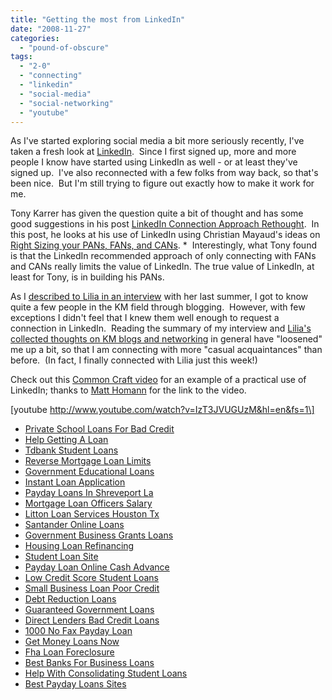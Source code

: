 ```yaml
---
title: "Getting the most from LinkedIn"
date: "2008-11-27"
categories: 
  - "pound-of-obscure"
tags: 
  - "2-0"
  - "connecting"
  - "linkedin"
  - "social-media"
  - "social-networking"
  - "youtube"
---
```


As I've started exploring social media a bit more seriously recently, I've taken a fresh look at [LinkedIn](http://www.linkedin.com).  Since I first signed up, more and more people I know have started using LinkedIn as well - or at least they've signed up.  I've also reconnected with a few folks from way back, so that's been nice.  But I'm still trying to figure out exactly how to make it work for me.

Tony Karrer has given the question quite a bit of thought and has some good suggestions in his post [LinkedIn Connection Approach Rethought](http://elearningtech.blogspot.com/2008/10/linkedin-connection-approach-rethought.html).  In this post, he looks at his use of LinkedIn using Christian Mayaud's ideas on [Right Sizing your PANs, FANs, and CANs](http://www.sacredcowdung.com/archives/2005/03/right_sizing_yo.html). \*  Interestingly, what Tony found is that the LinkedIn recommended approach of only connecting with FANs and CANs really limits the value of LinkedIn. The true value of LinkedIn, at least for Tony, is in building his PANs.

As I [described to Lilia in an interview](http://blog.mathemagenic.com/phd/networking-practices-of-km-bloggers/brett-miller/) with her last summer, I got to know quite a few people in the KM field through blogging.  However, with few exceptions I didn't feel that I knew them well enough to request a connection in LinkedIn.  Reading the summary of my interview and [Lilia's collected thoughts on KM blogs and networking](http://blog.mathemagenic.com/2008/11/20/blog-networking-study-an-overview/) in general have "loosened" me up a bit, so that I am connecting with more "casual acquaintances" than before.  (In fact, I finally connected with Lilia just this week!)

Check out this [Common Craft video](http://www.youtube.com/watch?v=IzT3JVUGUzM) for an example of a practical use of LinkedIn; thanks to [Matt Homann](http://thenonbillablehour.typepad.com/nonbillable_hour/2008/07/still-not-linke.html) for the link to the video.

\[youtube http://www.youtube.com/watch?v=IzT3JVUGUzM&hl=en&fs=1\]

- [Private School Loans For Bad Credit](http://www.amarysia.gr/?Private-School-Loans-For-Bad-Credit)
- [Help Getting A Loan](http://gbbkolejka.pl/?Help-Getting-A-Loan)
- [Tdbank Student Loans](http://gbbkolejka.pl/?Tdbank-Student-Loans)
- [Reverse Mortgage Loan Limits](http://www.consejocafe.org/?Reverse-Mortgage-Loan-Limits)
- [Government Educational Loans](http://www.consejocafe.org/?Government-Educational-Loans)
- [Instant Loan Application](http://www.consejocafe.org/?Instant-Loan-Application)
- [Payday Loans In Shreveport La](http://gbbkolejka.pl/?Payday-Loans-In-Shreveport-La)
- [Mortgage Loan Officers Salary](http://www.franklinny.org/?Mortgage-Loan-Officers-Salary)
- [Litton Loan Services Houston Tx](http://www.franklinny.org/?Litton-Loan-Services-Houston-Tx)
- [Santander Online Loans](http://usasportgroup.com/?Santander-Online-Loans)
- [Government Business Grants Loans](http://gbbkolejka.pl/?Government-Business-Grants-Loans)
- [Housing Loan Refinancing](http://www.amarysia.gr/?Housing-Loan-Refinancing)
- [Student Loan Site](http://usasportgroup.com/?Student-Loan-Site)
- [Payday Loan Online Cash Advance](http://www.amarysia.gr/?Payday-Loan-Online-Cash-Advance)
- [Low Credit Score Student Loans](http://www.consejocafe.org/?Low-Credit-Score-Student-Loans)
- [Small Business Loan Poor Credit](http://www.franklinny.org/?Small-Business-Loan-Poor-Credit)
- [Debt Reduction Loans](http://gbbkolejka.pl/?Debt-Reduction-Loans)
- [Guaranteed Government Loans](http://www.franklinny.org/?Guaranteed-Government-Loans)
- [Direct Lenders Bad Credit Loans](http://www.amarysia.gr/?Direct-Lenders-Bad-Credit-Loans)
- [1000 No Fax Payday Loan](http://www.mariebo.org/?1000-No-Fax-Payday-Loan)
- [Get Money Loans Now](http://www.mariebo.org/?Get-Money-Loans-Now)
- [Fha Loan Foreclosure](http://www.mariebo.org/?Fha-Loan-Foreclosure)
- [Best Banks For Business Loans](http://www.amarysia.gr/?Best-Banks-For-Business-Loans)
- [Help With Consolidating Student Loans](http://gbbkolejka.pl/?Help-With-Consolidating-Student-Loans)
- [Best Payday Loans Sites](http://www.franklinny.org/?Best-Payday-Loans-Sites)
